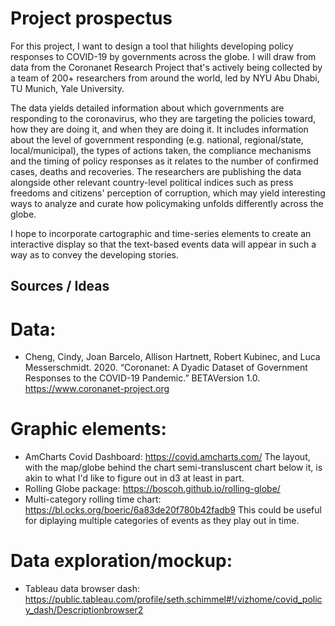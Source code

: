 

# Project prospectus

For this project, I want to design a tool that hilights developing policy responses to COVID-19 by governments across the globe.  I will draw from data from the Coronanet Research Project that's actively being collected by a team of 200+ researchers from around the world, led by  NYU Abu Dhabi, TU Munich, Yale University.

The data yields detailed information about which governments are responding to the coronavirus, who they are targeting the policies toward, how they are doing it, and when they are doing it.  It includes information about the level of government responding (e.g. national, regional/state, local/municipal), the types of actions taken, the compliance mechanisms and the timing of policy responses as it relates to the number of confirmed cases, deaths and recoveries.  The researchers are publishing the data alongside other relevant country-level political indices such as press freedoms and citizens' perception of corruption, which may yield interesting ways to analyze and curate how policymaking unfolds differently across the globe.

I hope to incorporate cartographic and time-series elements to create an interactive display so that the text-based events data will appear in such a way as to convey the developing stories.


## Sources / Ideas

# Data: 
- Cheng, Cindy, Joan Barcelo, Allison Hartnett, Robert Kubinec, and Luca Messerschmidt. 2020. “Coronanet: A Dyadic Dataset of Government Responses to the COVID-19 Pandemic.” BETAVersion 1.0. https://www.coronanet-project.org

# Graphic elements:
- AmCharts Covid Dashboard: https://covid.amcharts.com/   The layout, with the map/globe behind the chart semi-transluscent chart below it, is akin to what I'd like to figure out in d3 at least in part.
- Rolling Globe package: https://boscoh.github.io/rolling-globe/
- Multi-category rolling time chart: https://bl.ocks.org/boeric/6a83de20f780b42fadb9  This could be useful for diplaying multiple categories of events as they play out in time.

# Data exploration/mockup:
- Tableau data browser dash: https://public.tableau.com/profile/seth.schimmel#!/vizhome/covid_policy_dash/Descriptionbrowser2






